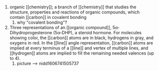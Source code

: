 1. organic [[chemistry]]; a branch of [[chemistry]] that studies the structure, properties and reactions of organic compounds, which contain [[carbon]] in covalent bonding
	1. why "covalent bonding"?
2. Three representations of an [[organic compound]], 5α-Dihydroprogesterone (5α-DHP), a steroid hormone. For molecules showing color, the [[carbon]] atoms are in black, hydrogens in gray, and oxygens in red. In the [[line]] angle representation, [[carbon]] atoms are implied at every terminus of a [[line]] and vertex of multiple lines, and [[hydrogen]] atoms are implied to fill the remaining needed valences (up to 4).
	1. picture --> nidd1606741505737
